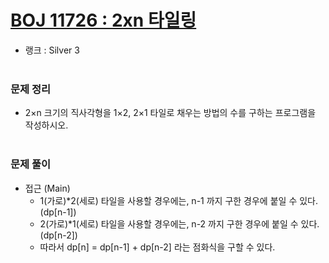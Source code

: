 # [BOJ 11726 : 2xn 타일링](https://www.acmicpc.net/problem/11726)
- 랭크 : Silver 3
  <br><br>
  
### 문제 정리
- 2×n 크기의 직사각형을 1×2, 2×1 타일로 채우는 방법의 수를 구하는 프로그램을 작성하시오.
   <br><br>

### 문제 풀이
- 접근 (Main)
  - 1(가로)*2(세로) 타일을 사용할 경우에는, n-1 까지 구한 경우에 붙일 수 있다.(dp[n-1])
  - 2(가로)*1(세로) 타일을 사용할 경우에는, n-2 까지 구한 경우에 붙일 수 있다.(dp[n-2])
  - 따라서 dp[n] = dp[n-1] + dp[n-2] 라는 점화식을 구할 수 있다.  

    
    


    
    


